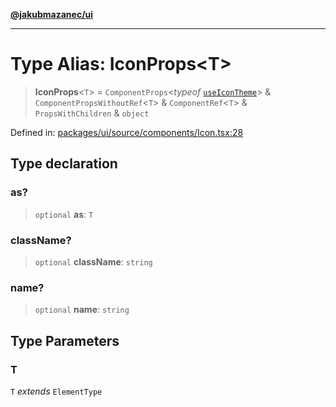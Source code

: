 [**@jakubmazanec/ui**](../README.md)

---

# Type Alias: IconProps\<T\>

> **IconProps**\<`T`\> = `ComponentProps`\<_typeof_ [`useIconTheme`](../variables/useIconTheme.md)\>
> & `ComponentPropsWithoutRef`\<`T`\> & `ComponentRef`\<`T`\> & `PropsWithChildren` & `object`

Defined in:
[packages/ui/source/components/Icon.tsx:28](https://github.com/jakubmazanec/tools/blob/c36a857a499e2c0c4f38fc4405cb987b357adf10/packages/ui/source/components/Icon.tsx#L28)

## Type declaration

### as?

> `optional` **as**: `T`

### className?

> `optional` **className**: `string`

### name?

> `optional` **name**: `string`

## Type Parameters

### T

`T` _extends_ `ElementType`
